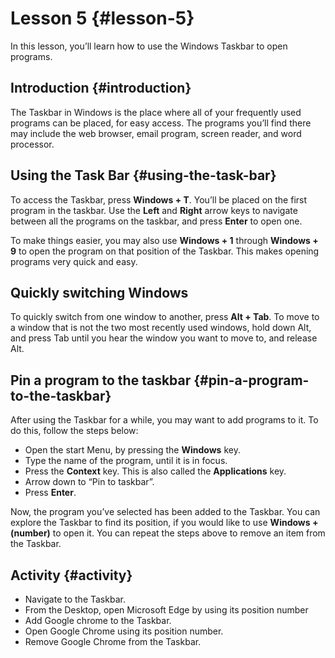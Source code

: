 Lesson 5 {#lesson-5}
====================

In this lesson, you’ll learn how to use the Windows Taskbar to open
programs.

Introduction {#introduction}
----------------------------

The Taskbar in Windows is the place where all of your frequently used
programs can be placed, for easy access. The programs you’ll find there
may include the web browser, email program, screen reader, and word
processor.

Using the Task Bar {#using-the-task-bar}
----------------------------------------

To access the Taskbar, press **Windows + T**. You’ll be placed on the
first program in the taskbar. Use the **Left** and **Right** arrow keys
to navigate between all the programs on the taskbar, and press **Enter**
to open one.

To make things easier, you may also use **Windows + 1** through
**Windows + 9** to open the program on that position of the Taskbar.
This makes opening programs very quick and easy.

Quickly switching Windows
-------------------------

To quickly switch from one window to another, press **Alt + Tab**. To
move to a window that is not the two most recently used windows, hold
down Alt, and press Tab until you hear the window you want to move to,
and release Alt.

Pin a program to the taskbar {#pin-a-program-to-the-taskbar}
------------------------------------------------------------

After using the Taskbar for a while, you may want to add programs to it.
To do this, follow the steps below:

-   Open the start Menu, by pressing the **Windows** key.
-   Type the name of the program, until it is in focus.
-   Press the **Context** key. This is also called the **Applications**
    key.
-   Arrow down to “Pin to taskbar”.
-   Press **Enter**.

Now, the program you’ve selected has been added to the Taskbar. You
can explore the Taskbar to find its position, if you would like to use
**Windows + (number)** to open it. You can repeat the steps above to
remove an item from the Taskbar.

Activity {#activity}
--------------------

-   Navigate to the Taskbar.
-   From the Desktop, open Microsoft Edge by using its position number
-   Add Google chrome to the Taskbar.
-   Open Google Chrome using its position number.
-   Remove Google Chrome from the Taskbar.
